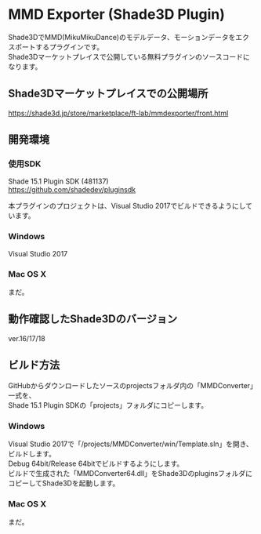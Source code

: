 # MMD Exporter (Shade3D Plugin)

Shade3DでMMD(MikuMikuDance)のモデルデータ、モーションデータをエクスポートするプラグインです。     
Shade3Dマーケットプレイスで公開している無料プラグインのソースコードになります。    

## Shade3Dマーケットプレイスでの公開場所

https://shade3d.jp/store/marketplace/ft-lab/mmdexporter/front.html

## 開発環境

### 使用SDK

Shade 15.1 Plugin SDK (481137)    
https://github.com/shadedev/pluginsdk    

本プラグインのプロジェクトは、Visual Studio 2017でビルドできるようにしています。    

### Windows

Visual Studio 2017 

### Mac OS X

まだ。    

## 動作確認したShade3Dのバージョン

ver.16/17/18    

## ビルド方法

GitHubからダウンロードしたソースのprojectsフォルダ内の「MMDConverter」一式を、    
Shade 15.1 Plugin SDKの「projects」フォルダにコピーします。     

### Windows

Visual Studio 2017で「/projects/MMDConverter/win/Template.sln」を開き、ビルドします。    
Debug 64bit/Release 64bitでビルドするようにします。     
ビルドで生成された「MMDConverter64.dll」をShade3DのpluginsフォルダにコピーしてShade3Dを起動します。    

### Mac OS X

まだ。     


